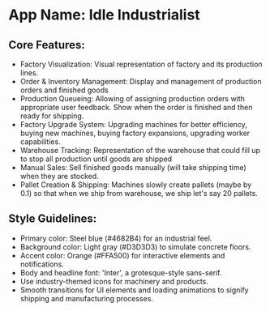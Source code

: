 # **App Name**: Idle Industrialist

## Core Features:

- Factory Visualization: Visual representation of factory and its production lines.
- Order & Inventory Management: Display and management of production orders and finished goods
- Production Queueing: Allowing of assigning production orders with appropriate user feedback. Show when the order is finished and then ready for shipping.
- Factory Upgrade System: Upgrading machines for better efficiency, buying new machines, buying factory expansions, upgrading worker capabilities.
- Warehouse Tracking: Representation of the warehouse that could fill up to stop all production until goods are shipped
- Manual Sales: Sell finished goods manually (will take shipping time) when they are stocked.
- Pallet Creation & Shipping: Machines slowly create pallets (maybe by 0.1) so that when we ship from warehouse, we ship let's say 20 pallets.

## Style Guidelines:

- Primary color: Steel blue (#4682B4) for an industrial feel.
- Background color: Light gray (#D3D3D3) to simulate concrete floors.
- Accent color: Orange (#FFA500) for interactive elements and notifications.
- Body and headline font: 'Inter', a grotesque-style sans-serif.
- Use industry-themed icons for machinery and products.
- Smooth transitions for UI elements and loading animations to signify shipping and manufacturing processes.